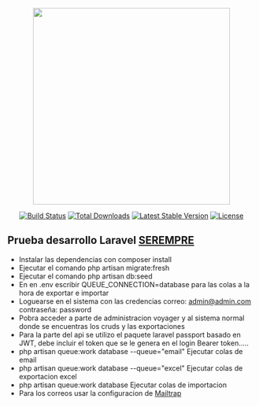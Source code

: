 <p align="center"><a href="https://laravel.com" target="_blank"><img src="https://raw.githubusercontent.com/laravel/art/master/logo-lockup/5%20SVG/2%20CMYK/1%20Full%20Color/laravel-logolockup-cmyk-red.svg" width="400"></a></p>

<p align="center">
<a href="https://travis-ci.org/laravel/framework"><img src="https://travis-ci.org/laravel/framework.svg" alt="Build Status"></a>
<a href="https://packagist.org/packages/laravel/framework"><img src="https://poser.pugx.org/laravel/framework/d/total.svg" alt="Total Downloads"></a>
<a href="https://packagist.org/packages/laravel/framework"><img src="https://poser.pugx.org/laravel/framework/v/stable.svg" alt="Latest Stable Version"></a>
<a href="https://packagist.org/packages/laravel/framework"><img src="https://poser.pugx.org/laravel/framework/license.svg" alt="License"></a>
</p>

## Prueba desarrollo Laravel [SEREMPRE](https://www.serempre.com/)
- Instalar las dependencias con composer install
- Ejecutar el comando php artisan migrate:fresh
- Ejecutar el comando php artisan db:seed
- En en .env escribir QUEUE_CONNECTION=database para las colas a la hora de exportar e importar
- Loguearse en el sistema con las credencias correo: admin@admin.com contraseña: password
- Pobra acceder a parte de administracion voyager y al sistema normal donde se encuentras los cruds y las exportaciones
- Para la parte del api se utilizo el paquete laravel passport basado en JWT, debe incluir el token que se le genera en el login Bearer token.....
- php artisan queue:work database --queue="email" Ejecutar colas de email
- php artisan queue:work database --queue="excel" Ejecutar colas de exportacion excel
- php artisan queue:work database Ejecutar colas de importacion
- Para los correos usar la configuracion de [Mailtrap](https://mailtrap.io/)

